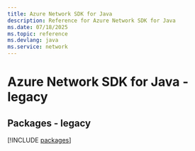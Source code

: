 ```yaml
---
title: Azure Network SDK for Java
description: Reference for Azure Network SDK for Java
ms.date: 07/18/2025
ms.topic: reference
ms.devlang: java
ms.service: network
---
```

# Azure Network SDK for Java - legacy
## Packages - legacy
[!INCLUDE [packages](network-index.md)]